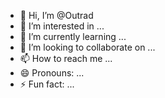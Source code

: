- 👋 Hi, I’m @Outrad
- 👀 I’m interested in ...
- 🌱 I’m currently learning ...
- 💞️ I’m looking to collaborate on ...
- 📫 How to reach me ...
- 😄 Pronouns: ...
- ⚡ Fun fact: ...

<!---
Outrad/Outrad is a ✨ special ✨ repository because its `README.md` (this file) appears on your GitHub profile.
You can click the Preview link to take a look at your changes.
--->
